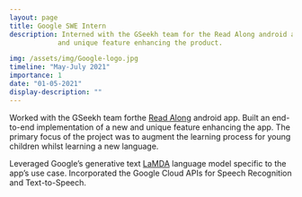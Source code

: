 ```yaml
---
layout: page
title: Google SWE Intern
description: Interned with the GSeekh team for the Read Along android app implementing of a new 
            and unique feature enhancing the product.

img: /assets/img/Google-logo.jpg
timeline: "May-July 2021"
importance: 1
date: "01-05-2021"
display-description: ""
---
```


Worked with the GSeekh team forthe [Read Along](https://readalong.google/) android app. Built an end-to-end implementation of a new 
and unique feature enhancing the app. The primary focus of the project was to augment the learning process for young children whilst learning a new language.

Leveraged Google’s generative text [LaMDA](https://blog.google/technology/ai/lamda/) language model specific to the app’s use case. Incorporated the Google Cloud APIs for Speech Recognition and Text-to-Speech.
